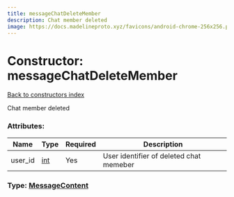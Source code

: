 ```yaml
---
title: messageChatDeleteMember
description: Chat member deleted
image: https://docs.madelineproto.xyz/favicons/android-chrome-256x256.png
---
```

# Constructor: messageChatDeleteMember  
[Back to constructors index](index.md)



Chat member deleted

### Attributes:

| Name     |    Type       | Required | Description |
|----------|---------------|----------|-------------|
|user\_id|[int](../types/int.md) | Yes|User identifier of deleted chat memeber|



### Type: [MessageContent](../types/MessageContent.md)


